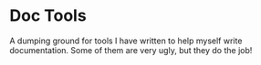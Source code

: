 # Doc Tools

A dumping ground for tools I have written to help myself write documentation. Some of them are very ugly, but they do the job!

